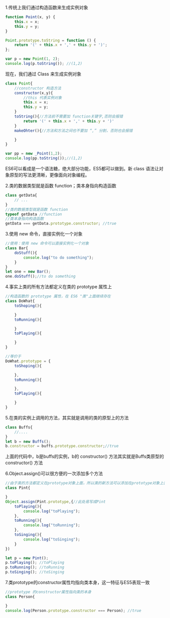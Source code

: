 1.传统上我们通过构造函数来生成实例对象

```javascript
function Point(x, y) {
    this.x = x;
    this.y = y;
}

Point.prototype.toString = function () {
    return '(' + this.x + ',' + this.y + ')';
};

var p = new Point(1, 2);
console.log(p.toString()); //(1,2)
```

现在，我们通过 Class 来生成实例对象

```javascript
class Point{
    //constructor 构造方法
    constructor(x,y){
        //this 代表实例对象
        this.x = x;
        this.y = y;
    }
    toString(){//方法前不需要加 function关键字,否则会报错
        return '(' + this.x + ',' + this.y + ')'
    }
    makeOhter(){//方法和方法之间也不要加 “,” 分割，否则也会报错

    }
}

var pp = new _Point(1,2);
console.log(pp.toString());//(1,2)
```

ES6可以看成是一个语法糖，绝大部分功能，ES5都可以做到。新 class 语法让对象原型的写法更清晰，更像面向对象编程。



2.类的数据类型就是函数 function；类本身指向构造函数

```javascript
class getData{
    // ...
}
//类的数据类型就是函数 function
typeof getData //function
//类本身指向构造函数
getData === getData.prototype.constructor; //true
```



3.使用 new 命令，直接实例化一个对象

```javascript
//使用：使用 new 命令可以直接实例化一个对象
class Bar{
    doStuff(){
        console.log("to do something");
    }
}
let one = new Bar();
one.doStuff();//to do something
```



4.事实上类的所有方法都定义在类的 prototype 属性上

```javascript
//构造函数的 prototype 属性，在 ES6 "类"上面继续存在
class DoWhat{
    toShoping(){

    }
    toRunning(){

    }
    toPlaying(){

    }
}

//等价于
DoWhat.prototype = {
    toShoping(){

    },
    toRunning(){

    },
    toPlaying(){

    }
}
```

5.在类的实例上调用的方法，其实就是调用的类的原型上的方法

```javascript
class Buffs{
    //....
}
let b = new Buffs();
b.constructor = buffs.prototype.constructor;//true
```

上面的代码中，b是buffs的实例，b的 constructor() 方法其实就是Buffs类原型的 constructor() 方法

6.Object.assign()可以很方便的一次添加多个方法

```javascript
//由于类的方法都定义在prototype对象上面，所以类的新方法可以添加在prototype对象上面。
class Pint{

}
Object.assign(Pint.prototype,{//此处易写成Pint
    toPlaying(){
        console.log("toPlaying");
    },
    toRunning(){
        console.log("toRunning");
    },
    toSinging(){
        console.log("toSinging");
    }
})

let p = new Pint();
p.toPlaying(); //toPlaying
p.toRunning(); //toRunning
p.toSinging(); //toSinging
```

7.类prototype的constructor属性均指向类本身，这一特征与ES5表现一致

```javascript
//prototype 的constructor属性指向类的本身
class Person{

}
console.log(Person.prototype.constructor === Person); //true
```